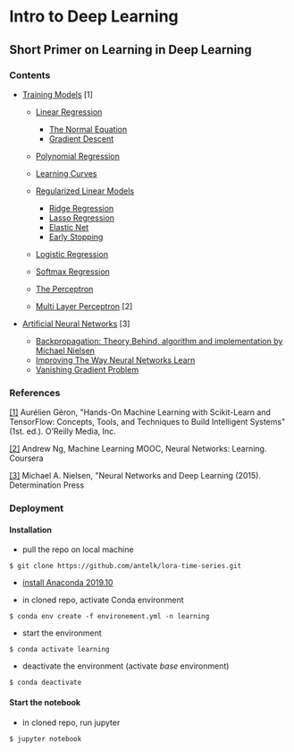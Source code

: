 # Intro to Deep Learning

## Short Primer on Learning in Deep Learning

### Contents

* [Training Models](#Learning) [1]
    * [Linear Regression](#Linear-Regression)
        * [The Normal Equation](#Optimization-1:-The-Normal-Equation)
        * [Gradient Descent](#Optimization-2:-Gradient-Descent)
        
    * [Polynomial Regression](#Polynomial-Regression)
    
    * [Learning Curves](#Learning-Curves)
    
    * [Regularized Linear Models](#Regularized-Linear-Models)
        * [Ridge Regression](#Ridge-Regression-(Tikhonov-Regularization))
        * [Lasso Regression](#Lasso-Regression)
        * [Elastic Net](#Elastic-Net)
        * [Early Stopping](#Early-Stopping)
    
    * [Logistic Regression](#Logistic-Regression)
    
    * [Softmax Regression](#Softmax-Regression)

    * [The Perceptron](#The-Perceptron)

    * [Multi Layer Perceptron](#Multi-Layer-Perceptron) [2]

* [Artificial Neural Networks](#Artificial-Neural-Networks) [3]
    * [Backpropagation: Theory Behind, algorithm and implementation by Michael Nielsen](#Backpropagation)
    * [Improving The Way Neural Networks Learn](#Improving-The-Way-Neural-Networks-Learn)
    * [Vanishing Gradient Problem](#Vanishing-Gradient)
        
### References

[[1]](https://www.oreilly.com/library/view/hands-on-machine-learning/9781491962282/) Aurélien Géron, "Hands-On Machine Learning with Scikit-Learn and TensorFlow: Concepts, Tools, and Techniques to Build Intelligent Systems" (1st. ed.). O’Reilly Media, Inc.

[[2]](https://www.coursera.org/learn/machine-learning/home/week/5) Andrew Ng, Machine Learning MOOC, Neural Networks: Learning. Coursera

[[3]](http://neuralnetworksanddeeplearning.com/index.html) Michael A. Nielsen, "Neural Networks and Deep Learning (2015). Determination Press

### Deployment

#### Installation 

* pull the repo on local machine
```console
$ git clone https://github.com/antelk/lora-time-series.git
```

* [install Anaconda 2019.10](https://www.anaconda.com/distribution/)

* in cloned repo, activate Conda environment
```console
$ conda env create -f environement.yml -n learning
```

* start the environment 
```console
$ conda activate learning
```

* deactivate the environment (activate *base* environment)
```console
$ conda deactivate
```

#### Start the notebook

* in cloned repo, run jupyter
```console
$ jupyter notebook 
```
